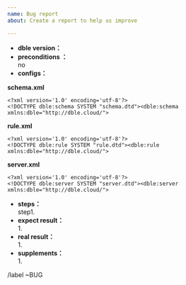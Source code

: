 ```yaml
---
name: Bug report
about: Create a report to help us improve

---
```


* **dble version：**  
* **preconditions ：**  
no
* **configs：** 

**schema.xml**  

```
<?xml version='1.0' encoding='utf-8'?>
<!DOCTYPE dble:schema SYSTEM "schema.dtd"><dble:schema xmlns:dble="http://dble.cloud/">

```

**rule.xml**  

```
<?xml version='1.0' encoding='utf-8'?>
<!DOCTYPE dble:rule SYSTEM "rule.dtd"><dble:rule xmlns:dble="http://dble.cloud/">

```

**server.xml**  

```
<?xml version='1.0' encoding='utf-8'?>
<!DOCTYPE dble:server SYSTEM "server.dtd"><dble:server xmlns:dble="http://dble.cloud/">

```

* **steps：**    
    step1.  
* **expect result：**  
    1.
* **real result：**  
    1.
* **supplements：**  
    1.


/label ~BUG
